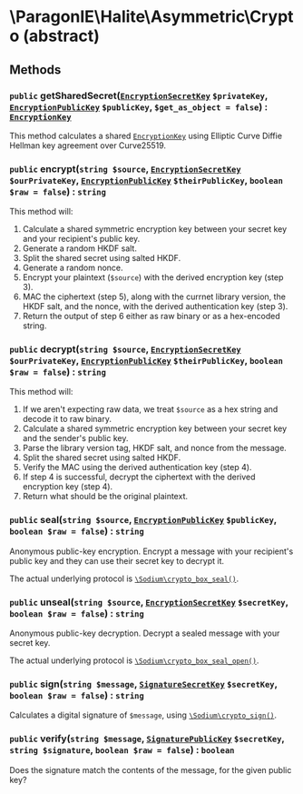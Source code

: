 # \ParagonIE\Halite\Asymmetric\Crypto (abstract)

## Methods

### `public` getSharedSecret([`EncryptionSecretKey`](EncryptionSecretKey.md) `$privateKey`, [`EncryptionPublicKey`](EncryptionPublicKey.md) `$publicKey`, `$get_as_object = false`) : [`EncryptionKey`](../Symmetric/EncryptionKey.md)

This method calculates a shared [`EncryptionKey`](../Symmetric/EncryptionKey.md)
using Elliptic Curve Diffie Hellman key agreement over Curve25519.

### `public` encrypt(`string $source`, [`EncryptionSecretKey`](EncryptionSecretKey.md) `$ourPrivateKey`, [`EncryptionPublicKey`](EncryptionPublicKey.md) `$theirPublicKey`, `boolean $raw = false`) : `string`

This method will:

1. Calculate a shared symmetric encryption key between your secret key and your 
   recipient's public key.
2. Generate a random HKDF salt.
3. Split the shared secret using salted HKDF.
4. Generate a random nonce.
5. Encrypt your plaintext (`$source`) with the derived encryption key (step 3).
6. MAC the ciphertext (step 5), along with the currnet library version, the HKDF 
   salt, and the nonce, with the derived authentication key (step 3).
7. Return the output of step 6 either as raw binary or as a hex-encoded string.

### `public` decrypt(`string $source`, [`EncryptionSecretKey`](EncryptionSecretKey.md) `$ourPrivateKey`, [`EncryptionPublicKey`](EncryptionPublicKey.md) `$theirPublicKey`, `boolean $raw = false`) : `string`

This method will:

1. If we aren't expecting raw data, we treat `$source` as a hex string and
   decode it to raw binary.
2. Calculate a shared symmetric encryption key between your secret key and the
   sender's public key.
3. Parse the library version tag, HKDF salt, and nonce from the message.
4. Split the shared secret using salted HKDF.
5. Verify the MAC using the derived authentication key (step 4).
6. If step 4 is successful, decrypt the ciphertext with the derived encryption 
   key (step 4).
7. Return what should be the original plaintext.

### `public` seal(`string $source`,  [`EncryptionPublicKey`](EncryptionPublicKey.md) `$publicKey`, `boolean $raw = false`) : `string`

Anonymous public-key encryption. Encrypt a message with your recipient's public
key and they can use their secret key to decrypt it.

The actual underlying protocol is [`\Sodium\crypto_box_seal()`](https://paragonie.com/book/pecl-libsodium/read/08-advanced.md#crypto-box-seal).

### `public` unseal(`string $source`, [`EncryptionSecretKey`](EncryptionSecretKey.md) `$secretKey`, `boolean $raw = false`) : `string`

Anonymous public-key decryption. Decrypt a sealed message with your secret key.

The actual underlying protocol is [`\Sodium\crypto_box_seal_open()`](https://paragonie.com/book/pecl-libsodium/read/08-advanced.md#crypto-box-seal).

### `public` sign(`string $message`, [`SignatureSecretKey`](SignatureSecretKey.md) `$secretKey`, `boolean $raw = false`) : `string`

Calculates a digital signature of `$message`, using [`\Sodium\crypto_sign()`](https://paragonie.com/book/pecl-libsodium/read/05-publickey-crypto.md#crypto-sign).

### `public` verify(`string $message`, [`SignaturePublicKey`](SignaturePublicKey.md) `$secretKey`, `string $signature`, `boolean $raw = false`) : `boolean`

Does the signature match the contents of the message, for the given public key?
